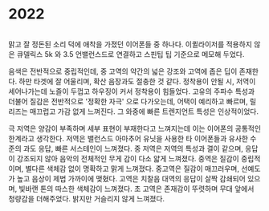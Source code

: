 # 2022

<figure><img src="../../../.gitbook/assets/xcvbn.png" alt=""><figcaption></figcaption></figure>

맑고 잘 정돈된 소리 덕에 애착을 가졌던 이어폰들 중 하나다. 이퀼라이저를 적용하지 않은 큐델릭스 5k 와 3.5 언밸런스드로 연결하고 스핀팁 팁 기준으로 메모해 두었다.

음색은 전반적으로 중립적인데, 중 고역의 약간의 넓은 강조와 고역에 좁은 딥이 존재한다. 하만 타겟에 잘 어울리며, 확산 음장과도 절충한 것 같다. 정착용이 안될 시, 저역이 세어나가는데 노즐이 두껍고 하우징이 커서 정착용이 힘들었다. 고유의 주파수 특성과 더불어 질감은 전반적으로 '정확한 자극' 으로 다가오는데, 어택이 예리하고 빠르며, 릴리즈는 매끄럽고 가감 없게 느껴진다. 그 와중에 빠른 트렌지언트 특성은 인상적이었다.

극 저역은 양감이 부족하며 세부 표현이 부재한다고 느껴지는데 이는 이어폰의 공통적인 한계라고 생각한다. 저역은 밸런스드 아마추어 유닛을 사용한 타 이어폰들과 유사한 수준의 과도 응답, 빠른 서스테인이 느껴졌다. 중 저역은 저역의 특성과 결이 같으며, 응답이 강조되지 않아 음악의 전체적인 무게 감이 다소 얇게 느껴졌다. 중역은 질감이 중립적이며, 별다른 색체감 없이 명확하고 맑게 느껴졌다. 중고역은 질감이 매끄러우며, 선예도가 높고 음상이 제법 가까이에 맺혔다. 고역은 치찰음 대역의 응답이 살짝 감쇄되어 있으며, 빛바랜 톤의 따스한 색체감이 느껴졌다. 초 고역은 존재감이 뚜렷하며 무대 앞에서 청량감을 더해주었다. 밝지만 거슬리지 않게 느껴졌다.

&#x20;
